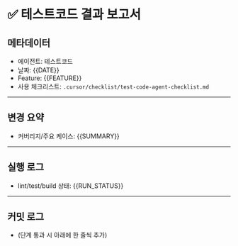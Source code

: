 # ✅ 테스트코드 결과 보고서

## 메타데이터
- 에이전트: 테스트코드
- 날짜: {{DATE}}
- Feature: {{FEATURE}}
- 사용 체크리스트: `.cursor/checklist/test-code-agent-checklist.md`

---

## 변경 요약
- 커버리지/주요 케이스: {{SUMMARY}}

---

## 실행 로그
- lint/test/build 상태: {{RUN_STATUS}}

---

## 커밋 로그
- (단계 통과 시 아래에 한 줄씩 추가)


